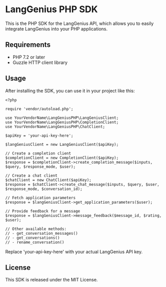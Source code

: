 # LangGenius PHP SDK

This is the PHP SDK for the LangGenius API, which allows you to easily integrate LangGenius into your PHP applications.

## Requirements

- PHP 7.2 or later
- Guzzle HTTP client library

## Usage

After installing the SDK, you can use it in your project like this:

```
<?php

require 'vendor/autoload.php';

use YourVendorName\LangGeniusPHP\LangGeniusClient;
use YourVendorName\LangGeniusPHP\CompletionClient;
use YourVendorName\LangGeniusPHP\ChatClient;

$apiKey = 'your-api-key-here';

$langGeniusClient = new LangGeniusClient($apiKey);

// Create a completion client
$completionClient = new CompletionClient($apiKey);
$response = $completionClient->create_completion_message($inputs, $query, $response_mode, $user);

// Create a chat client
$chatClient = new ChatClient($apiKey);
$response = $chatClient->create_chat_message($inputs, $query, $user, $response_mode, $conversation_id);

// Fetch application parameters
$response = $langGeniusClient->get_application_parameters($user);

// Provide feedback for a message
$response = $langGeniusClient->message_feedback($message_id, $rating, $user);

// Other available methods:
// - get_conversation_messages()
// - get_conversations()
// - rename_conversation()
```

Replace 'your-api-key-here' with your actual LangGenius API key.

## License

This SDK is released under the MIT License.